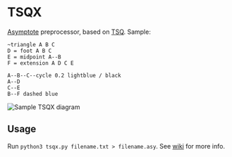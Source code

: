 # TSQX

[Asymptote](https://www.artofproblemsolving.com/wiki/index.php/Asymptote_(Vector_Graphics_Language)) preprocessor, based on [TSQ](https://github.com/vEnhance/dotfiles/blob/main/py-scripts/tsq.py). Sample:

```
~triangle A B C
D = foot A B C
E = midpoint A--B
F = extension A D C E

A--B--C--cycle 0.2 lightblue / black
A--D
C--E
B--F dashed blue
```

![Sample TSQX diagram](http://i.imgur.com/JxLfxxh.png)

## Usage

Run ```python3 tsqx.py filename.txt > filename.asy```. See [wiki](https://github.com/cjquines/tsqx/wiki/Documentation) for more info.
